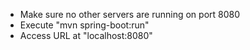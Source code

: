 - Make sure no other servers are running on port 8080
- Execute "mvn spring-boot:run"
- Access URL at "localhost:8080"